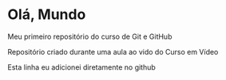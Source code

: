 # Olá, Mundo
 Meu primeiro repositório do curso de Git e GitHub

 Repositório criado durante uma aula ao vido do Curso em Vídeo
 
Esta linha eu adicionei diretamente no github
